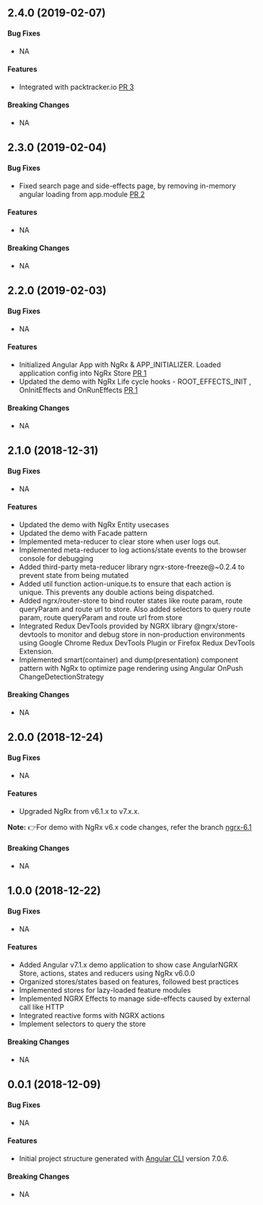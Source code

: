 <a name="v2.4.0"></a>
## 2.4.0 (2019-02-07)

#### Bug Fixes

* NA

#### Features

* Integrated with packtracker.io [PR 3](https://github.com/kumaran-is/ngrx-demo/pull/3)

#### Breaking Changes

* NA

<a name="v2.3.0"></a>
## 2.3.0 (2019-02-04)

#### Bug Fixes
* Fixed search page and side-effects page, by removing in-memory angular loading from app.module [PR 2](https://github.com/kumaran-is/ngrx-demo/pull/2)

#### Features

* NA

#### Breaking Changes
* NA


<a name="v2.2.0"></a>
## 2.2.0 (2019-02-03)

#### Bug Fixes
* NA

#### Features

* Initialized Angular App with NgRx & APP_INITIALIZER. Loaded  application config into NgRx Store [PR 1](https://github.com/kumaran-is/ngrx-demo/pull/1)
* Updated the demo with NgRx Life cycle hooks - ROOT_EFFECTS_INIT
, OnInitEffects and OnRunEffects [PR 1](https://github.com/kumaran-is/ngrx-demo/pull/1)

#### Breaking Changes
* NA

<a name="v2.1.0"></a>
## 2.1.0 (2018-12-31)

#### Bug Fixes
* NA

#### Features

* Updated the demo with NgRx Entity usecases
* Updated the demo with Facade pattern
* Implemented meta-reducer to clear store when user logs out.
* Implemented meta-reducer to log actions/state events to the browser console for debugging
* Added third-party meta-reducer library ngrx-store-freeze@~0.2.4 to prevent state from being mutated
* Added util function action-unique.ts to ensure that each action is unique. This prevents any double actions being dispatched.
* Added ngrx/router-store to bind router states like route param, route queryParam and route url to store. Also added selectors to query route param, route queryParam and route url from store
* Integrated Redux DevTools provided by NGRX library @ngrx/store-devtools to monitor and debug store in non-production environments using Google Chrome Redux DevTools Plugin or Firefox Redux DevTools Extension.
* Implemented smart(container) and dump(presentation) component pattern with NgRx to optimize page rendering using Angular OnPush ChangeDetectionStrategy

#### Breaking Changes
* NA


<a name="v2.0.0"></a>
## 2.0.0 (2018-12-24)

#### Bug Fixes
* NA

#### Features

* Upgraded NgRx from v6.1.x to v7.x.x.

**Note:** 👉For demo with NgRx v6.x code changes, refer the branch [ngrx-6.1](https://github.com/kumaran-is/ngrx-demo/tree/ngrx-6.1)

#### Breaking Changes
* NA

<a name="v1.0.0"></a>
## 1.0.0 (2018-12-22)

#### Bug Fixes
* NA

#### Features

* Added Angular v7.1.x demo application to show case AngularNGRX Store, actions, states and reducers using NgRx v6.0.0
* Organized stores/states based on features, followed best practices
* Implemented stores for lazy-loaded feature modules
* Implemented NGRX Effects to manage side-effects caused by external call like HTTP  
* Integrated reactive forms with  NGRX actions
* Implement selectors to query the store

#### Breaking Changes
* NA


<a name="v0.0.1"></a>
## 0.0.1 (2018-12-09)

#### Bug Fixes
* NA

#### Features
* Initial project structure generated  with  [Angular CLI](https://github.com/angular/angular-cli) version 7.0.6.

#### Breaking Changes
* NA
